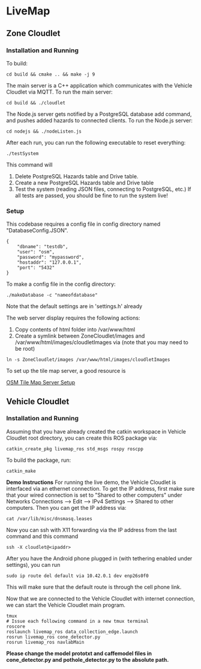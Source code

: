 # LiveMap

## Zone Cloudlet

### Installation and Running
To build:
```
cd build && cmake .. && make -j 9
```
The main server is a C++ application which communicates with the Vehicle Cloudlet via MQTT.  To run the main server:
```
cd build && ./cloudlet
```
The Node.js server gets notified by a PostgreSQL database add command, and pushes added hazards to connected clients.  To run the Node.js server:
```
cd nodejs && ./nodeListen.js
```

After each run, you can run the following executable to reset everything:
```
./testSystem
```
This command will
1. Delete PostgreSQL Hazards table and Drive table.
2. Create a new PostgreSQL Hazards table and Drive table
3. Test the system (reading JSON files, connecting to PostgreSQL, etc.)
If all tests are passed, you should be fine to run the system live!

### Setup

This codebase requires a config file in config directory named "DatabaseConfig.JSON".

```
{
    "dbname": "testdb",
    "user": "osm",
    "password": "mypassword",
    "hostaddr": "127.0.0.1",
    "port": "5432"
}
```

To make a config file in the config directory:
```
./makeDatabase -c "nameofdatabase"
```
Note that the default settings are in 'settings.h' already

The web server display requires the following actions:
1. Copy contents of html folder into /var/www/html
2. Create a symlink between ZoneCloudlet/images and /var/www/html/images/cloudletImages via (note that you may need to be root)
```
ln -s ZoneCloudlet/images /var/www/html/images/cloudletImages
```


To set up the tile map server, a good resource is 

[OSM Tile Map Server Setup](https://www.linuxbabe.com/linux-server/openstreetmap-tile-server-ubuntu-16-04)


## Vehicle Cloudlet

### Installation and Running
Assuming that you have already created the catkin workspace in Vehicle Cloudlet root directory, you can create this ROS package via:
```
catkin_create_pkg livemap_ros std_msgs rospy roscpp
```
To build the package, run:
```
catkin_make
```
**Demo Instructions**
For running the live demo, the Vehicle Cloudlet is interfaced via an ethernet connection.  To get the IP address, first make sure that your wired connection is set to "Shared to other computers" under Networks Connections --> Edit --> IPv4 Settings --> Shared to other computers.  Then you can get the IP address via:
```
cat /var/lib/misc/dnsmasq.leases
```
Now you can ssh with X11 forwarding via the IP address from the last command and this command
```
ssh -X cloudlet@<ipaddr>
```
After you have the Android phone plugged in (with tethering enabled under settings), you can run 

```
sudo ip route del default via 10.42.0.1 dev enp26s0f0
```
This will make sure that the default route is through the cell phone link.

Now that we are connected to the Vehicle Cloudlet with internet connection, we can start the Vehicle Cloudlet main program.
```
tmux
# Issue each following command in a new tmux terminal
roscore
roslaunch livemap_ros data_collection_edge.launch
rosrun livemap_ros cone_detector.py
rosrun livemap_ros navlabMain
```
**Please change the model prototxt and caffemodel files in cone_detector.py and pothole_detector.py to the absolute path.**